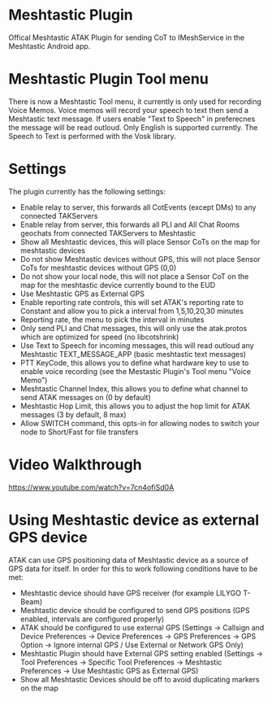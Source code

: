 # Meshtastic Plugin
Offical Meshtastic ATAK Plugin for sending CoT to IMeshService in the Meshtastic Android app.

# Meshtastic Plugin Tool menu
There is now a Meshtastic Tool menu, it currently is only used for recording Voice Memos. Voice memos will record your speech to text then send a Meshtastic text message. If users enable "Text to Speech" in preferecnes the message will be read outloud. Only English is supported currently. The Speech to Text is performed with the Vosk library.

# Settings
The plugin currently has the following settings:
- Enable relay to server, this forwards all CotEvents (except DMs) to any connected TAKServers
- Enable relay from server, this forwards all PLI and All Chat Rooms geochats from connected TAKServers to Meshtastic
- Show all Meshtastic devices, this will place Sensor CoTs on the map for meshtastic devices
- Do not show Meshtastic devices without GPS, this will not place Sensor CoTs for meshtastic devices without GPS (0,0)
- Do not show your local node, this will not place a Sensor CoT on the map for the meshtastic device currently bound to the EUD
- Use Meshtastic GPS as External GPS
- Enable reporting rate controls, this will set ATAK's reporting rate to Constant and allow you to pick a interval from 1,5,10,20,30 minutes
- Reporting rate, the menu to pick the interval in minutes
- Only send PLI and Chat messages, this will only use the atak.protos which are optimized for speed (no libcotshrink)
- Use Text to Speech for incoming messages, this will read outloud any Meshtastic TEXT_MESSAGE_APP (basic meshtastic text messages)
- PTT KeyCode, this allows you to define what hardware key to use to enable voice recording (see the Mestastic Plugin's Tool menu "Voice Memo")
- Meshtastic Channel Index, this allows you to define what channel to send ATAK messages on (0 by default)
- Meshtastic Hop Limit, this allows you to adjust the hop limit for ATAK messages (3 by default, 8 max)
- Allow SWITCH command, this opts-in for allowing nodes to switch your node to Short/Fast for file transfers

# Video Walkthrough

https://www.youtube.com/watch?v=7cn4ofiSd0A

# Using Meshtastic device as external GPS device
ATAK can use GPS positioning data of Meshtastic device as a source of GPS data for itself.
In order for this to work following conditions have to be met:
- Meshtastic device should have GPS receiver (for example LILYGO T-Beam)
- Meshtastic device should be configured to send GPS positions (GPS enabled, intervals are configured properly)
- ATAK should be configured to use external GPS (Settings -> Callsign and Device Preferences -> Device Preferences -> GPS Preferences -> GPS Option -> Ignore internal GPS / Use External or Network GPS Only)
- Meshtastic Plugin should have External GPS setting enabled (Settings -> Tool Preferences -> Specific Tool Preferences -> Meshtastic Preferences -> Use Meshtastic GPS as External GPS)
- Show all Meshtastic Devices should be off to avoid duplicating markers on the map